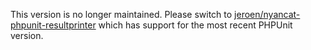 This version is no longer maintained. Please switch to [jeroen/nyancat-phpunit-resultprinter](https://github.com/JeroenDeDauw/nyancat-phpunit-resultprinter/) which has support for the most recent PHPUnit version.
